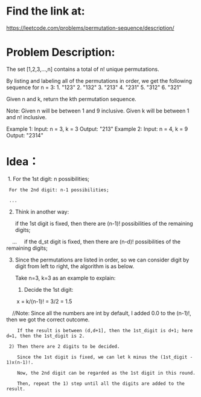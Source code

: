 # Find the link at:
  https://leetcode.com/problems/permutation-sequence/description/

# Problem Description:
  The set [1,2,3,...,n] contains a total of n! unique permutations.

  By listing and labeling all of the permutations in order, we get the following sequence for n = 3:
    1. "123"
    2. "132"
    3. "213"
    4. "231"
    5. "312"
    6. "321"
  
  Given n and k, return the kth permutation sequence.

  Note:
    Given n will be between 1 and 9 inclusive.
    Given k will be between 1 and n! inclusive.
  
  Example 1:
    Input: n = 3, k = 3
    Output: "213"
  Example 2:
    Input: n = 4, k = 9
    Output: "2314"
    
# Idea：
  1. For the 1st digit: n possibilities;
  
     For the 2nd digit: n-1 possibilities;
     
     ...
     
  2. Think in another way:
  
     if the 1st digit is fixed, then there are (n-1)! possibilities of the remaining digits;
     
     ...
     
     if the d_st digit is fixed, then there are (n-d)! possibilities of the remaining digits;
     
  3. Since the permutations are listed in order, so we can consider digit by digit from left to right, the algorithm is as below. 
  
     Take n=3, k=3 as an example to explain:
     
     1) Decide the 1st digit:
     
        x = k/(n-1)!  =  3/2  =  1.5 
        
          //Note: Since all the numbers are int by default, I added 0.0 to the (n-1)!, then we got the correct outcome.
          
        If the result is between (d,d+1], then the 1st_digit is d+1; here d=1, then the 1st_digit is 2.
        
     2) Then there are 2 digits to be decided.
     
        Since the 1st digit is fixed, we can let k minus the (1st_digit - 1)x(n-1)!. 
        
        Now, the 2nd digit can be regarded as the 1st digit in this round.
        
        Then, repeat the 1) step until all the digits are added to the result.
        
   
        
     
